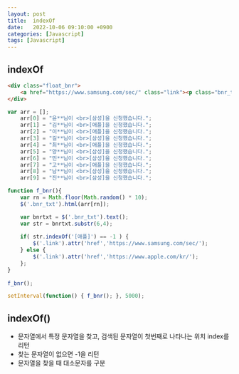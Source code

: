 ```yaml
---
layout: post
title:  indexOf
date:   2022-10-06 09:10:00 +0900
categories: [Javascript] 
tags: [Javascript]
---
```


## indexOf


```html
<div class="float_bnr">
    <a href="https://www.samsung.com/sec/" class="link"><p class="bnr_txt"></p></a>
</div>
```

```javascript
var arr = [];
    arr[0] = "윤**님이 <br>[삼성]을 신청했습니다.";
    arr[1] = "김**님이 <br>[애플]을 신청했습니다.";
    arr[2] = "이**님이 <br>[애플]을 신청했습니다.";
    arr[3] = "길**님이 <br>[삼성]을 신청했습니다.";
    arr[4] = "최**님이 <br>[애플]을 신청했습니다.";
    arr[5] = "양**님이 <br>[삼성]을 신청했습니다.";
    arr[6] = "민**님이 <br>[삼성]을 신청했습니다.";
    arr[7] = "고**님이 <br>[애플]을 신청했습니다.";
    arr[8] = "남**님이 <br>[삼성]을 신청했습니다.";
    arr[9] = "진**님이 <br>[삼성]을 신청했습니다.";
```

```javascript
function f_bnr(){
    var rn = Math.floor(Math.random() * 10);
    $('.bnr_txt').html(arr[rn]);

    var bnrtxt = $('.bnr_txt').text();
    var str = bnrtxt.substr(6,4);
    
    if( str.indexOf('[애플]') == -1 ) {
        $('.link').attr('href','https://www.samsung.com/sec/');
    } else {
        $('.link').attr('href','https://www.apple.com/kr/');
    };
}
    
f_bnr();

setInterval(function() { f_bnr(); }, 5000);   
```

## indexOf()
- 문자열에서 특정 문자열을 찾고, 검색된 문자열이 첫번째로 나타나는 위치 index를 리턴
- 찾는 문자열이 없으면 -1을 리턴
- 문자열을 찾을 때 대소문자를 구분